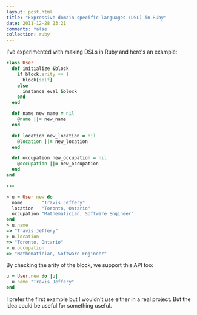 ```yaml
---
layout: post.html
title: "Expressive domain specific languages (DSL) in Ruby"
date: 2011-12-28 23:21
comments: false
collection: ruby
---
```


I've experimented with making DSLs in Ruby and here's an example:

``` ruby
class User
  def initialize &block
    if block.arity == 1
      block[self]
    else
      instance_eval &block
    end
  end

  def name new_name = nil
    @name ||= new_name
  end

  def location new_location = nil
    @location ||= new_location
  end

  def occupation new_occupation = nil
    @occupation ||= new_occupation
  end
end

---

> u = User.new do
  name       "Travis Jeffery"
  location   "Toronto, Ontario"
  occupation "Mathematician, Software Engineer"
end
> u.name
=> "Travis Jeffery"
> u.location
=> "Toronto, Ontario"
> u.occupation
=> "Mathematician, Software Engineer"
```

By checking the arity of the block, we support this API too:

``` ruby
u = User.new do |u|
  u.name "Travis Jeffery"
end
```

I prefer the first example but I wouldn't use either in a real project. But the idea could be useful for something useful.
